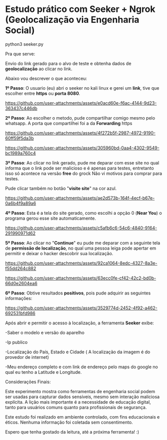 #  Estudo prático com Seeker + Ngrok (Geolocalização via Engenharia Social)

python3 seeker.py

Pra que serve: 

Envio do link gerado para o alvo de teste e obtenha dados de **geolocalização** ao clicar no link.

Abaixo vou descrever o que aconteceu: 

**1º Passo**: O usuario (eu) abri o seeker no kali linux e gerei um **link**, tive que escolher entre **https** ou **porta 8080**.

https://github.com/user-attachments/assets/e0acd60e-f6ac-4144-9d23-363437c446db

**2º Passo**: Ao escolher o metodo, pude compartilhar comigo mesmo pelo whatsapp. A porta que compartilhei foi a da **Forwarding** https

https://github.com/user-attachments/assets/4f272b5f-2987-4972-9190-60ff59f5da3b

https://github.com/user-attachments/assets/305960bd-0aa4-4302-9549-bc1989a760c4

**3º Passo**: Ao clicar no link gerado, pude me deparar com esse site no qual informa que o link pode ser malicioso e é apenas para testes, entretanto isso só acontece na versão **free** do grock Não vi motivos para comprar para testes. 

Pude clicar também no botão "**visite site**" na cor azul. 

https://github.com/user-attachments/assets/ae2d573b-164f-4ecf-b67e-0a6b4f9a89a6

**4º Passo**: Esta é a tela do site gerado, como escolhi a opção 0 (**Near You**) o programa gerou esse site automaticamente.

https://github.com/user-attachments/assets/c5afb6c6-54c6-4840-9164-291990971d62

**5º Passo**: Ao clicar no "**Continue**" eu pude me deparar com a seguinte tela de **permissão de localização**, no qual uma pessoa leiga pode apertar em permitir e deixar o hacker descobrir sua localização. 

https://github.com/user-attachments/assets/92ca1064-8edc-4327-8a3e-f55dd264c882


https://github.com/user-attachments/assets/63ecc0fe-cf42-42c2-bd0b-66d0e2604ea6

**6º Passo**: Obtive resultados **positivos**, pois pude adquirir as seguintes informações:

https://github.com/user-attachments/assets/3529774d-2452-4f92-a462-692531bfd986

Após abrir e permitir o acesso à localização, a ferramenta **Seeker** exibe:

-Saber o modelo e versão do aparelho

-Ip publico

-Localização do País, Estado e Cidade ( A localização da imagem é do provedor de internet) 

-Meu endereço completo e com link de endereço pelo maps do google no qual eu tenho a Latitude e Longitude. 

Considerações Finais:

Este experimento mostra como ferramentas de engenharia social podem ser usadas para capturar dados sensíveis, mesmo sem interação maliciosa explícita. A lição mais importante é a necessidade de educação digital, tanto para usuários comuns quanto para profissionais de segurança.


Este estudo foi realizado em ambiente controlado, com fins educacionais e éticos. Nenhuma informação foi coletada sem consentimento.


Espero que tenha gostado da leitura, até a próxima ferramenta! :)
